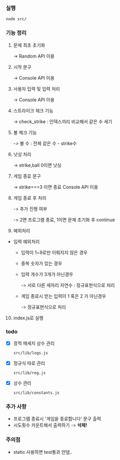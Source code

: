 ### 실행
```
node src/
```

### 기능 정리
1. 문제 최초 초기화 

    -> Random API 이용
2. 시작 문구 

    -> Console API 이용
2. 사용자 입력 및 입력 처리 

    -> Console API 이용
3. 스트라이크 체크 기능 

    -> check_strike : 인덱스끼리 비교해서 같은 수 세기
4. 볼 체크 기능 

    -> 볼 수 : 전체 같은 수 - strike수
6. 낫싱 처리 

    -> strike,ball 0이면 낫싱
7. 게임 종료 문구 

    -> strike===3 이면 종료 Console API 이용
8. 게임 종료 후 처리 

    -> 추가 진행 여부 
    
    -> 2면 프로그램 종료, 1이면 문제 초기화 후 continue
9. 예외처리
 - 입력 예외처리
   - 입력이 1~9로만 이뤄지지 않은 경우
   - 중복 숫자가 있는 경우
   - 입력 개수가 3개가 아닌경우
    
     -> 서로 다른 세자리 자연수 : 정규표현식으로 처리
   - 게임 종료시 받는 입력이 1 혹은 2 가 아닌경우
    
     -> 정규표현식으로 처리
10. index.js로 실행

### todo
- [x] 정적 메세지 상수 관리 
    
    `src/lib/logs.js`
- [x] 정규식 따로 관리  

    `src/lib/reg.js`

- [x] 상수 관리

    `src/lib/constants.js`

### 추가 사항
- 프로그램 종료시 '게임을 종료합니다' 문구 출력
- 시도횟수 카운트해서 출력하기 -> **삭제!**

### 주의점
- static 사용하면 test통과 안댐..
